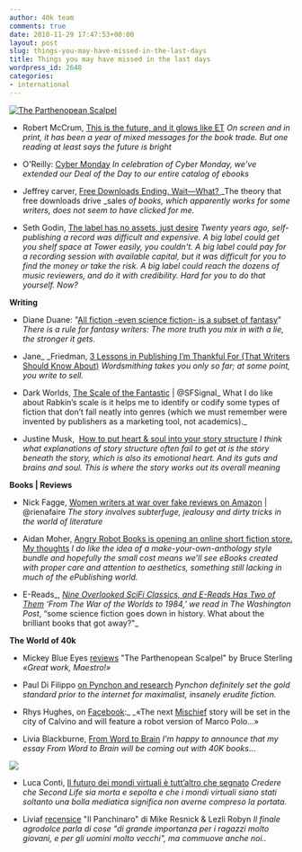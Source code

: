 ```yaml
---
author: 40k team
comments: true
date: 2010-11-29 17:47:53+00:00
layout: post
slug: things-you-may-have-missed-in-the-last-days
title: Things you may have missed in the last days
wordpress_id: 2648
categories:
- international
---
```


[![The Parthenopean Scalpel](http://www.40kbooks.com/wp-content/uploads/Parthenopean_eng_t1.jpg)](http://www.40kbooks.com/?p=1)



	
  * Robert McCrum, [This is the future, and it glows like ET](http://www.guardian.co.uk/books/2010/nov/28/robert-mccrum-kindle-booksellers)
_On screen and in print, it has been a year of mixed messages for the  book trade. But one reading at least says the future is bright_

	
  * O'Reilly: [Cyber Monday](http://post.oreilly.com/form/oreilly/viewhtml/9z1zf6pkmm2qona0s744opu47d9nr1dtc83rovoqlho)
_In celebration of Cyber Monday, we've extended our Deal of the Day to our entire catalog of ebooks_

	
  * Jeffrey carver, [Free Downloads Ending. Wait—What? ](http://starrigger.blogspot.com/2010/11/free-downloads-ending-waitwhat.html)
_The theory that free downloads drive _sales _of books, which apparently works for some writers, does not seem to have clicked for me._

	
  * Seth Godin, [The label has no assets, just desire](http://sethgodin.typepad.com/seths_blog/2010/11/be-the-one-that-isnt-easily-replaced.html)
_Twenty years ago, self-publishing a record was difficult and  expensive. A big label could get you shelf space at Tower easily, you  couldn't. A big label could pay for a recording session with available  capital, but it was difficult for you to find the money or take the  risk. A big label could reach the dozens of music reviewers, and do it  with credibility. Hard for you to do that yourself. Now?_


**Writing**



	
  * Diane Duane: "[All fiction -even science fiction- is a subset of fantasy](http://io9.com/5700553/)"
_There is a rule for fantasy writers: The more truth you mix in with a lie, the stronger it gets._

	
  * Jane_ _Friedman, [3 Lessons in Publishing I’m Thankful For (That Writers Should Know About)](http://writerunboxed.com/2010/11/26/3-lessons-in-publishing-i%E2%80%99m-thankful-for-that-writers-should-know-about/)
_Wordsmithing takes you only so far; at some point, you write to sell._

	
  * Dark Worlds, [The Scale of the Fantastic](http://darkworlds21.blogspot.com/2010/11/scale-of-fantastic.html) | @SFSignal_
What I do like about Rabkin’s scale is it helps me to identify or codify  some types of fiction that don’t fall neatly into genres (which we must  remember were invented by publishers as a marketing tool, not  academics)._

	
  * Justine Musk,  [How to put heart & soul into your story structure](http://www.tribalwriter.com/2010/11/29/how-to-put-heart-soul-into-your-story-structure/)
_I think what explanations of story structure often fail to get at is the  story beneath the story, which is also its emotional heart.  And its  guts and brains and soul.  This is where the story works out its overall  meaning_


**Books | Reviews**



	
  * Nick Fagge, [Women writers at war over fake reviews on Amazon](http://www.dailymail.co.uk/news/article-1333885/Amazons-amateur-book-reviewing-vicious-free-readers-victims.html) | @rienafaire
_The story involves subterfuge, jealousy and dirty tricks in the world of literature_

	
  * Aidan Moher, [Angry Robot Books is opening an online short fiction store. My thoughts](http://aidanmoher.com/blog/2010/11/asides/an-aside-angry-robot-books-opens-online-short-fiction-store/)
_I _do_ like the idea of a make-your-own-anthology style bundle  and hopefully the small cost means we’ll see eBooks created with proper  care and attention to aesthetics, something still lacking in much of the  ePublishing world._

	
  * E-Reads_, _[Nine Overlooked SciFi Classics, and E-Reads Has Two of Them](http://ereads.com/2010/11/nine-overlooked-scifi-classics-and-e-reads-has-two-of-them.html)
_‘From _The War of the Worlds_ to _1984_,’ we read in_ The Washington Post_, “some science fiction goes down in history. What about the brilliant books that got away?"_




**The World of 40k**






	
  * Mickey Blue Eyes [reviews](http://www.goodreads.com/review/show/131159881) "The Parthenopean Scalpel" by Bruce Sterling
_«Great work, Maestro!»_

	
  * Paul Di Filippo [on Pynchon and research](http://s11.zetaboards.com/thefictionalwoods/topic/7357081/1/)
_Pynchon definitely set the gold standard prior to the internet for maximalist, insanely erudite fiction._

	
  * Rhys Hughes, on [Facebook](http://www.facebook.com/40kbooks):_ _«The next [Mischief](http://www.40kbooks.com/?page_id=133&category=13&product_id=18) story will be set in the city of Calvino and will feature a robot version of Marco Polo...»

	
  * Livia Blackburne, [From Word to Brain](http://blog.liviablackburne.com/2010/11/from-words-to-brain-to-come-out-with.html)
_I'm happy to announce that my essay From Word to Brain will be coming out with 40K books.._.


![](http://www.40kbooks.com/wp-content/uploads/2010/06/italiano.jpeg)



	
  * Luca Conti, [Il futuro dei mondi virtuali è tutt’altro che segnato](http://www.pandemia.info/2010/11/29/il-futuro-dei-mondi-virtuali-e-tuttaltro-che-segnato.html)
_Credere che Second Life sia morta e sepolta e che i mondi virtuali siano stati soltanto una bolla mediatica significa non averne compreso la portata._

	
  * Liviaf [recensice](http://www.goodreads.com/review/show/132024920) "Il Panchinaro" di Mike Resnick & Lezli Robyn
_Il finale agrodolce parla di cose "di grande  importanza per i ragazzi molto giovani, e per gli uomini molto vecchi",  ma commuove anche noi.._


